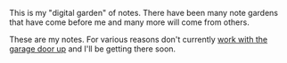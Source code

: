 This is my "digital garden" of notes. There have been many note gardens that have come before me and many more will come from others. 

These are my notes. For various reasons don't currently [work with the garage door up](https://notes.andymatuschak.org/Work_with_the_garage_door_up) and I'll be getting there soon. 


